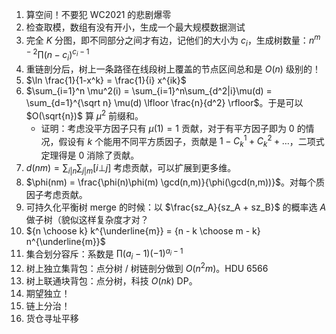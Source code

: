 1. 算空间！不要犯 WC2021 的悲剧爆零
2. 检查取模，数组有没有开小，生成一个最大规模数据测试
3. 完全 $K$ 分图，即不同部分之间才有边，记他们的大小为 $c_i$，生成树数量：$n^{m-2} \prod (n-c_i)^{c_i-1}$
4. 重链剖分后，树上一条路径在线段树上覆盖的节点区间总和是 $O(n)$ 级别的！
5. $\ln \frac{1}{1-x^k} =  \frac{1}{i} x^{ik}$
6. $\sum_{i=1}^n \mu^2(i) = \sum_{i=1}^n\sum_{d^2|i}\mu(d) = \sum_{d=1}^{\sqrt n} \mu(d) \lfloor \frac{n}{d^2} \rfloor$。于是可以 $O(\sqrt{n})$ 算 $\mu^2$ 前缀和。
   * 证明：考虑没平方因子只有 $\mu(1) = 1$ 贡献，对于有平方因子即为 $0$ 的情况，假设有 $k$ 个能用不同平方质因子，贡献是 $1 - C_k^1 + C_k^2 + \ldots$，二项式定理得是 $0$ 消除了贡献。 
7. $d(nm) = \sum_{i|n} \sum_{j|m} [i ⊥ j]$ 考虑贡献，可以扩展到更多维。
8. $\phi(nm) = \frac{\phi(n)\phi(m) \gcd(n,m)}{\phi(\gcd(n,m))}$。对每个质因子考虑贡献。
9. 可持久化平衡树 merge 的时候：以 $\frac{sz_A}{sz_A + sz_B}$ 的概率选 $A$ 做子树（貌似这样复杂度才对？
10. ${n \choose k} k^{\underline{m}} = {n - k \choose m - k} n^{\underline{m}}$
11. 集合划分容斥：系数是 $\prod (a_i-1)(-1)^{a_i-1}$
12. 树上独立集背包：点分树 / 树链剖分做到 $O(n^2m)$。HDU 6566
13. 树上联通块背包：点分树，科技 $O(nk)$ DP。
14. 期望独立！
15. 链上分治！
16. 货仓寻址平移

